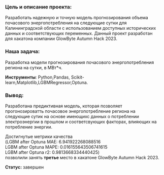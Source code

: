 ### Цель и описание проекта: 
Разработать надежную и точную модель прогнозирования объема почасового энергопотребления на следующие сутки для Калининградской области с использованием доступных исторических данных и соответствующих переменных.
Данный проект разработан для хакатона компании GlowByte Autumn Hack 2023.

### Наша задача:
Разработка модели прогнозирования почасового энергопотребления региона на сутки, в МВт*ч.

**Инструменты**:
Python,Pandas, Scikit-learn,Matplotlib,LGBMRegressor,Optuna.

### Вывод:
Разработана предиктивная модель, которая позволяет прогонозироватть почасовое энергопотребление региона на следующие сутик на основе имеющихс данных о потреблении электроэнергии в прошлом и соответсвующих факторах, влияющих на потребление энергии.

Достигнутые метрики качества    
(LGBM after Optuna MAE: 6.941922268088516   
LGBM after Optuna MAPE: 0.016155643506741615   
LGBM after Optuna r2: 0.9813668334440425)    
позволили занять **третье** место в хакатоне GlowByte Autumn Hack 2023.

**Статус:** завершен

